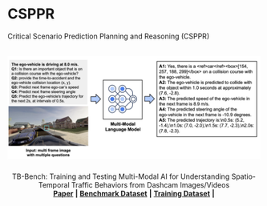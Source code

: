 # CSPPR
Critical Scenario Prediction Planning and Reasoning (CSPPR)

<br />
<div align="center">
  <a href="">
    <img src="asset/csppr.jpg" alt="Logo" width="1080">
  </a>

  <h3 align="center"></h3>

  <p align="center">
    TB-Bench: Training and Testing Multi-Modal AI for Understanding Spatio-Temporal Traffic Behaviors from Dashcam Images/Videos
    <br />
    <a href=""><strong>Paper</strong></a> <strong>|</strong>
    <a href=""><strong>Benchmark Dataset</strong></a> <strong>|</strong>
    <a href="https://huggingface.co/datasets/megadarkparticle/CSPPR"><strong>Training Dataset</strong></a> <strong>|</strong>
    <br />
  </p>
</div>
